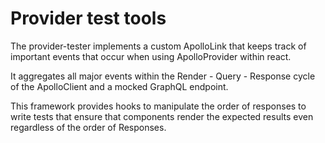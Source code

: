 # Provider test tools

The provider-tester implements a custom ApolloLink that keeps track of important
events that occur when using ApolloProvider within react.

It aggregates all major events within the Render - Query - Response cycle of the
ApolloClient and a mocked GraphQL endpoint.

This framework provides hooks to manipulate the order of responses to write
tests that ensure that components render the expected results even regardless of
the order of Responses.
